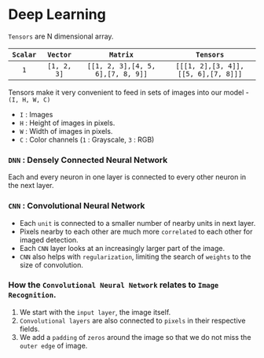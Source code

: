 # Deep Learning

`Tensors` are N dimensional array.

`Scalar` | `Vector` | `Matrix` | `Tensors`
:---: | :---: | :---: | :---:
`1` | `[1, 2, 3]` | `[[1, 2, 3],[4, 5, 6],[7, 8, 9]]` | `[[[1, 2],[3, 4]],[[5, 6],[7, 8]]]`

Tensors make it very convenient to feed in sets of images into our model - `(I, H, W, C)`
- `I` : Images
- `H` : Height of images in pixels.
- `W` : Width of images in pixels.
- `C` : Color channels (`1` : Grayscale, `3` : RGB)

### `DNN` : Densely Connected Neural Network
Each and every neuron in one layer is connected to every other neuron in the next layer.

### `CNN` :  Convolutional Neural Network
- Each `unit` is connected to a smaller number of nearby units in next layer.
- Pixels nearby to each other are much more `correlated` to each other for imaged detection.
- Each `CNN` layer looks at an increasingly larger part of the image.
- `CNN` also helps with `regularization`, limiting the search of `weights` to the size of convolution.

### How the `Convolutional Neural Network` relates to `Image Recognition`.
1. We start with the `input layer`, the image itself.
2. `Convolutional layers` are also connected to `pixels` in their respective fields.
3. We add a `padding` of `zeros` around the image so that we do not miss the `outer edge` of image.
